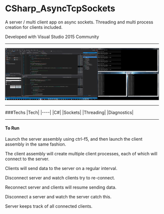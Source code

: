 # CSharp_AsyncTcpSockets


A server / multi client app on async sockets. Threading and multi process creation for clients included.

Developed with Visual Studio 2015 Community

---

![Screen Shot](https://github.com/Apollo013/CSharp_AsyncTcpSockets/blob/master/ScreenShot.png)

---

###Techs
|Tech|
|----|
|C#|
|Sockets|
|Threading|
|Diagnostics|

---

#### To Run
Launch the server assembly using ctrl-f5, and then launch the client assembly in the same fashion.

The client assembly will create multiple client processes, each of which will connect to the server.

Clients will send data to the server on a regular interval.

Disconnect server and watch clients try to re-connect.

Reconnect server and clients will resume sending data.

Disconnect a server and watch the server catch this.

Server keeps track of all connected clients.
